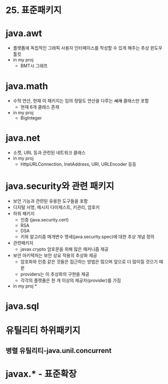 

# 25. 표준패키지

# java.awt
* 플랫폼에 독립적인 그래픽 사용자 인터페이스를 작성할 수 있게 해주는 추상 윈도우 툴킷
* in my proj
	* BMT시 그래프

# java.math
* 수학 연산, 현재 이 패키지는 임의 정밀도 연산을 다루는 ~~세개~~ 클래스만 포함
	* 현재 6개 클래스 존재
* in my proj
	* BigInteger

# java.net
* 소켓, URL 등과 관련된 네트워크 클래스
* in my proj
	* HttpURLConnection, InetAddress, URI, URLEncoder 등등

# java.security와 관련 패키지
* 보안 기능과 관련된 유용한 도구들을 포함
* 디지털 서명, 메시지 다이제스트, 키관리, 암호키
* 하위 패키지
	* 인증 (java.security.cert)
	* RSA
	* DSA
	* 키와 알고리즘 매개변수 명세(java.security.spec)에 대한 추상 개념 정의
* 관련패키지
	* javax.crypto 암호문을 위해 많은 매커니즘 제공
* 보안 아키텍처는 보안 상요 작용의 추상화 제공
	* 암호화와 인증 같은 것들은 접근하는 방법은 많으며 앞으로 더 많이질 것으기 때문
	* providers는 이 추상화의 구현을 제공
	* 각각의 플랫폼은 한 개 이상의 제공자(provider)를 가짐
* in my proj
	* 

# java.sql
# 유틸리티 하위패키지
## 병렬 유틸리티-java.unil.concurrent
# javax.* - 표준확장

<!--stackedit_data:
eyJoaXN0b3J5IjpbNjYzNzAwMjI4XX0=
-->
